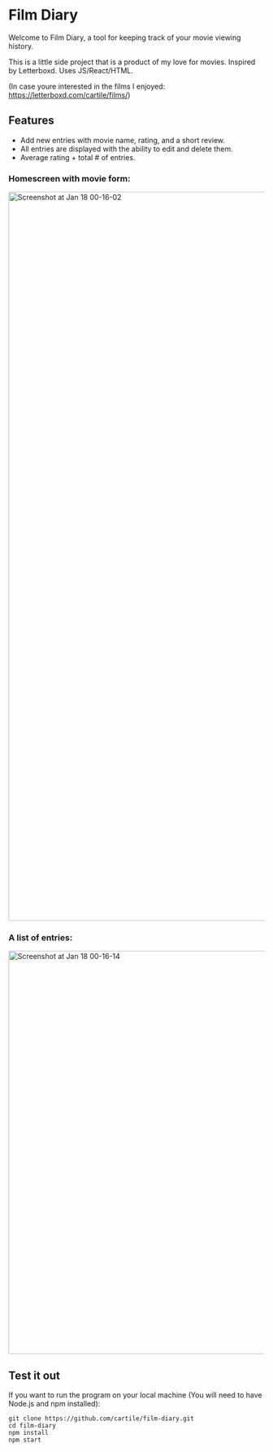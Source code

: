 # Film Diary

Welcome to Film Diary, a tool for keeping track of your movie viewing history.

This is a little side project that is a product of my love for movies. Inspired by Letterboxd. Uses JS/React/HTML.

(In case youre interested in the films I enjoyed: https://letterboxd.com/cartile/films/)
## Features
- Add new entries with movie name, rating, and a short review.
- All entries are displayed with the ability to edit and delete them.
- Average rating + total # of entries.

### Homescreen with movie form:
<img width="1434" alt="Screenshot at Jan 18 00-16-02" src="https://user-images.githubusercontent.com/113253660/213091253-2a321ddb-e3b5-4aa7-b953-64c46b944a3b.png">

### A list of entries:
<img width="793" alt="Screenshot at Jan 18 00-16-14" src="https://user-images.githubusercontent.com/113253660/213091265-985e594b-4b5e-490a-8f1b-af618d29e8ad.png">

## Test it out
If you want to run the program on your local machine (You will need to have Node.js and npm installed):
```
git clone https://github.com/cartile/film-diary.git
cd film-diary
npm install
npm start
```



